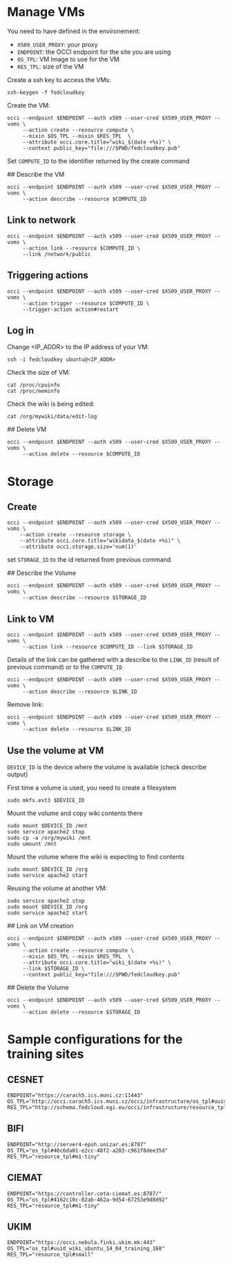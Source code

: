 
# Manage VMs

You need to have defined in the environement:
- `X509_USER_PROXY`: your proxy
- `ENDPOINT`: the OCCI endpoint for the site you are using
- `OS_TPL`: VM Image to use for the VM
- `RES_TPL`: size of the VM

Create a ssh key to access the VMs:
```
ssh-keygen -f fedcloudkey
```

Create the VM:
```
occi --endpoint $ENDPOINT --auth x509 --user-cred $X509_USER_PROXY --voms \
     --action create --resource compute \
     --mixin $OS_TPL --mixin $RES_TPL  \
     --attribute occi.core.title="wiki_$(date +%s)" \
     --context public_key="file:///$PWD/fedcloudkey.pub"
```

Set `COMPUTE_ID` to the identifier returned by the create command

## Describe the VM

```
occi --endpoint $ENDPOINT --auth x509 --user-cred $X509_USER_PROXY --voms \
     --action describe --resource $COMPUTE_ID
```

## Link to network

```
occi --endpoint $ENDPOINT --auth x509 --user-cred $X509_USER_PROXY --voms \
     --action link --resource $COMPUTE_ID \
     --link /network/public
```

## Triggering actions
```
occi --endpoint $ENDPOINT --auth x509 --user-cred $X509_USER_PROXY --voms \
     --action trigger --resource $COMPUTE_ID \
     --trigger-action action#restart
```


## Log in

Change <IP_ADDR> to the IP address of your VM:

```
ssh -i fedcloudkey ubuntu@<IP_ADDR>
```

Check the size of VM:
```
cat /proc/cpuinfo
cat /proc/meminfo
```
Check the wiki is being edited:
```
cat /org/mywiki/data/edit-log
```

## Delete VM

```
occi --endpoint $ENDPOINT --auth x509 --user-cred $X509_USER_PROXY --voms \
     --action delete --resource $COMPUTE_ID
```

# Storage

## Create
 ```
occi --endpoint $ENDPOINT --auth x509 --user-cred $X509_USER_PROXY --voms \
     --action create --resource storage \
     --attribute occi.core.title="wikidata_$(date +%s)" \
     --attribute occi.storage.size='num(1)'
```

set `STORAGE_ID` to the id returned from previous command

## Describe the Volume

```
occi --endpoint $ENDPOINT --auth x509 --user-cred $X509_USER_PROXY --voms \
     --action describe --resource $STORAGE_ID
```

## Link to VM

```
occi --endpoint $ENDPOINT --auth x509 --user-cred $X509_USER_PROXY --voms \
     --action link --resource $COMPUTE_ID --link $STORAGE_ID
```

Details of the link can be gathered with a describe to the `LINK_ID` (result
of previous command) or to the `COMPUTE_ID`

```
occi --endpoint $ENDPOINT --auth x509 --user-cred $X509_USER_PROXY --voms \
     --action describe --resource $LINK_ID
```

Remove link:
```
occi --endpoint $ENDPOINT --auth x509 --user-cred $X509_USER_PROXY --voms \
     --action delete --resource $LINK_ID
```


## Use the volume at VM

`DEVICE_ID` is the device where the volume is available (check describe output)

First time a volume is used, you need to create a filesystem
```
sudo mkfs.ext3 $DEVICE_ID
```

Mount the volume and copy wiki contents there
```
sudo mount $DEVICE_ID /mnt
sudo service apache2 stop
sudo cp -a /org/mywiki /mnt
sudo umount /mnt
```

Mount the volume where the wiki is expecting to find contents
```
sudo mount $DEVICE_ID /org
sudo service apache2 start
```

Reusing the volume at another VM:
```
sudo service apache2 stop
sudo mount $DEVICE_ID /org
sudo service apache2 start
```

## Link on VM creation

```
occi --endpoint $ENDPOINT --auth x509 --user-cred $X509_USER_PROXY --voms \
     --action create --resource compute \
     --mixin $OS_TPL --mixin $RES_TPL  \
     --attribute occi.core.title="wiki_$(date +%s)" \
     --link $STORAGE_ID \
     --context public_key="file:///$PWD/fedcloudkey.pub"
```

## Delete the Volume

```
occi --endpoint $ENDPOINT --auth x509 --user-cred $X509_USER_PROXY --voms \
     --action delete --resource $STORAGE_ID
```



# Sample configurations for the training sites
## CESNET
```
ENDPOINT="https://carach5.ics.muni.cz:11443"
OS_TPL="http://occi.carach5.ics.muni.cz/occi/infrastructure/os_tpl#uuid_training_moinmoinwiki_fedcloud_warg_126"
RES_TPL="http://schema.fedcloud.egi.eu/occi/infrastructure/resource_tpl#small"
```

## BIFI
```
ENDPOINT="http://server4-epsh.unizar.es:8787"
OS_TPL="os_tpl#46c6da01-e2cc-48f2-a283-c961f8dee35d"
RES_TPL="resource_tpl#m1-tiny"
```

## CIEMAT
```
ENDPOINT="https://controller.ceta-ciemat.es:8787/"
OS_TPL="os_tpl#4162c10c-82ab-462a-9d54-67253e9d8d92"
RES_TPL="resource_tpl#m1-tiny"
```

## UKIM
```
ENDPOINT="https://occi.nebula.finki.ukim.mk:443"
OS_TPL="os_tpl#uuid_wiki_ubuntu_14_04_training_168"
RES_TPL="resource_tpl#small"
```

